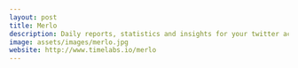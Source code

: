 ```yaml
---
layout: post
title: Merlo
description: Daily reports, statistics and insights for your twitter account
image: assets/images/merlo.jpg
website: http://www.timelabs.io/merlo
---
```



